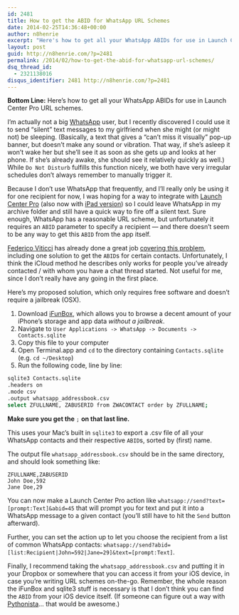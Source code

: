 ```yaml
---
id: 2481
title: How to get the ABID for WhatsApp URL Schemes
date: 2014-02-25T14:36:48+00:00
author: n8henrie
excerpt: "Here's how to get all your WhatsApp ABIDs for use in Launch Center Pro URL schemes."
layout: post
guid: http://n8henrie.com/?p=2481
permalink: /2014/02/how-to-get-the-abid-for-whatsapp-url-schemes/
dsq_thread_id:
  - 2321138016
disqus_identifier: 2481 http://n8henrie.com/?p=2481
---
```

**Bottom Line:** Here’s how to get all your WhatsApp ABIDs for use in Launch Center Pro URL schemes.<!--more-->

I’m actually not a big <a target="_blank" href="https://itunes.apple.com/us/app/whatsapp-messenger/id310633997?mt=8&at=10l5H6" title="WhatsApp Messenger">WhatsApp</a> user, but I recently discovered I could use it to send “silent” text messages to my girlfriend when she might (or might not) be sleeping. (Basically, a text that gives a “can’t miss it visually” pop-up banner, but doesn’t make any sound or vibration. That way, if she’s asleep it won’t wake her but she’ll see it as soon as she gets up and looks at her phone. If she’s already awake, she should see it relatively quickly as well.) While `Do Not Disturb` fulfills this function nicely, we both have very irregular schedules don’t always remember to manually trigger it.

Because I don’t use WhatsApp that frequently, and I’ll really only be using it for one recipient for now, I was hoping for a way to integrate with <a target="_blank" href="https://itunes.apple.com/us/app/launch-center-pro/id532016360?mt=8&at=10l5H6" title="Launch Center Pro for iPhone">Launch Center Pro</a> (also now with <a target="_blank" href="https://itunes.apple.com/us/app/launch-center-pro-for-ipad/id799664902?mt=8&uo=4&at=10l5H6" title="Launch Center Pro for iPad">iPad version</a>) so I could leave WhatsApp in my archive folder and still have a quick way to fire off a silent text. Sure enough, WhatsApp has a reasonable URL scheme, but unfortunately it requires an `ABID` parameter to specify a recipient — and there doesn’t seem to be any way to get this `ABID` from the app itself.

<a target="_blank" href="https://twitter.com/viticci">Federico Viticci</a> has already done a great job <a target="_blank" href="http://www.macstories.net/tutorials/use-whatsapps-url-scheme-with-drafts-launch-center-pro-or-a-bookmarklet/">covering this problem</a>, including one solution to get the `ABID`s for certain contacts. Unfortunately, I think the iCloud method he describes only works for people you’ve already contacted / with whom you have a chat thread started. Not useful for me, since I don’t really have any going in the first place.

Here’s my proposed solution, which only requires free software and doesn’t require a jailbreak (OSX).

  1. Download <a target="_blank" href="http://www.i-funbox.com/ifunboxmac/" title="iFunBox for Mac | File Manager, Browser, Explorer, Transferer ...">iFunBox</a>, which allows you to browse a decent amount of your iPhone’s storage and app data _without a jailbreak_.
  2. Navigate to `User Applications -> WhatsApp -> Documents -> Contacts.sqlite`
  3. Copy this file to your computer
  4. Open Terminal.app and `cd` to the directory containing `Contacts.sqlite` (e.g. `cd ~/Desktop`)
  5. Run the following code, line by line:

```bash
sqlite3 Contacts.sqlite
.headers on
.mode csv
.output whatsapp_addressbook.csv
select ZFULLNAME, ZABUSERID from ZWACONTACT order by ZFULLNAME;
```

**Make sure you get the** `;` **on that last line.**

This uses your Mac’s built in `sqlite3` to export a .csv file of all your WhatsApp contacts and their respective `ABID`s, sorted by (first) name.

The output file `whatsapp_addressbook.csv` should be in the same directory, and should look something like:

```csv
ZFULLNAME,ZABUSERID
John Doe,592
Jane Doe,29
```

You can now make a Launch Center Pro action like `whatsapp://send?text=[prompt:Text]&abid=45` that will prompt you for text and put it into a WhatsApp message to a given contact (you’ll still have to hit the `Send` button afterward).

Further, you can set the action up to let you choose the recipient from a list of common WhatsApp contacts: `whatsapp://send?abid=[list:Recipient|John=592|Jane=29]&text=[prompt:Text]`.

Finally, I recommend taking the `whatsapp_addressbook.csv` and putting it in your Dropbox or somewhere that you can access it from your iOS device, in case you’re writing URL schemes on-the-go. Remember, the whole reason the iFunBox and sqlite3 stuff is necessary is that I don’t think you can find the `ABID` from your iOS device itself. (If someone can figure out a way with <a target="_blank" href="https://itunes.apple.com/us/app/pythonista/id528579881?mt=8&uo=4&at=10l5H6" title="Pythonista">Pythonista</a>… that would be awesome.)
